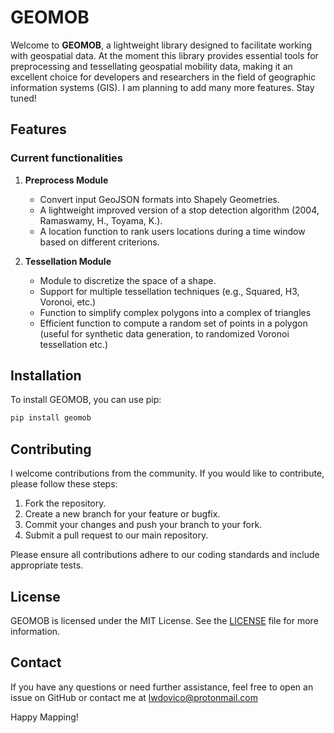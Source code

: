 # GEOMOB

Welcome to **GEOMOB**, a lightweight library designed to facilitate working with geospatial data. At the moment this library provides essential tools for preprocessing and tessellating geospatial mobility data, making it an excellent choice for developers and researchers in the field of geographic information systems (GIS). I am planning to add many more features. Stay tuned!

## Features

### Current functionalities

1. **Preprocess Module**
   - Convert input GeoJSON formats into Shapely Geometries.
   - A lightweight improved version of a stop detection algorithm (2004, Ramaswamy, H., Toyama, K.).
   - A location function to rank users locations during a time window based on different criterions.

2. **Tessellation Module**
   - Module to discretize the space of a shape.
   - Support for multiple tessellation techniques (e.g., Squared, H3, Voronoi, etc.)
   - Function to simplify complex polygons into a complex of triangles
   - Efficient function to compute a random set of points in a polygon (useful for synthetic data generation, to randomized Voronoi tessellation etc.)

## Installation

To install GEOMOB, you can use pip:

```sh
pip install geomob
```

## Contributing

I welcome contributions from the community. If you would like to contribute, please follow these steps:

1. Fork the repository.
2. Create a new branch for your feature or bugfix.
3. Commit your changes and push your branch to your fork.
4. Submit a pull request to our main repository.

Please ensure all contributions adhere to our coding standards and include appropriate tests.

## License

GEOMOB is licensed under the MIT License. See the [LICENSE](LICENSE) file for more information.

## Contact

If you have any questions or need further assistance, feel free to open an issue on GitHub or contact me at lwdovico@protonmail.com

Happy Mapping!